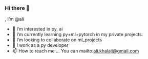 ### Hi there 👋
, I’m @ali
- 👀 I’m interested in py, ai
- 🌱 I’m currently learning py+ml+pytorch in my private projects.
- 💞️ I’m looking to collaborate on ml_projects
- 💞️ I work as a py developer
- 📫 How to reach me ...
You can mailto:ali.khalaji@gmail.com
